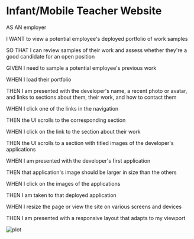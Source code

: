 # Infant/Mobile Teacher Website

AS AN employer

I WANT to view a potential employee's deployed portfolio of work samples

SO THAT I can review samples of their work and assess whether they're a good candidate for an open position

GIVEN I need to sample a potential employee's previous work

WHEN I load their portfolio

THEN I am presented with the developer's name, a recent photo or avatar, and links to sections about them, their work, and how to contact them

WHEN I click one of the links in the navigation

THEN the UI scrolls to the corresponding section

WHEN I click on the link to the section about their work

THEN the UI scrolls to a section with titled images of the developer's applications

WHEN I am presented with the developer's first application

THEN that application's image should be larger in size than the others

WHEN I click on the images of the applications

THEN I am taken to that deployed application

WHEN I resize the page or view the site on various screens and devices

THEN I am presented with a responsive layout that adapts to my viewport

![plot](https://github.com/justjulieta/teacher-julie-website/blob/main/assets/images/02-advanced-css-homework-demo.gif)
